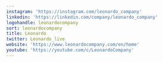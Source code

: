 ```yaml
---
instagram: 'https://instagram.com/leonardo_company'
linkedin: 'https://linkedin.com/company/leonardo_company'
logohandle: leonardocompany
sort: leonardocompany
title: Leonardo
twitter: Leonardo_live
website: 'https://www.leonardocompany.com/en/home'
youtube: 'https://youtube.com/c/LeonardoCompany'
---
```

